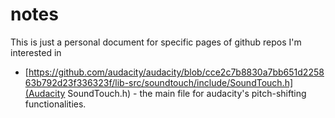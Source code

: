 # notes
This is just a personal document for specific pages of github repos I'm interested in


* [https://github.com/audacity/audacity/blob/cce2c7b8830a7bb651d225863b792d23f336323f/lib-src/soundtouch/include/SoundTouch.h](Audacity SoundTouch.h) - the main file for audacity's pitch-shifting functionalities.
